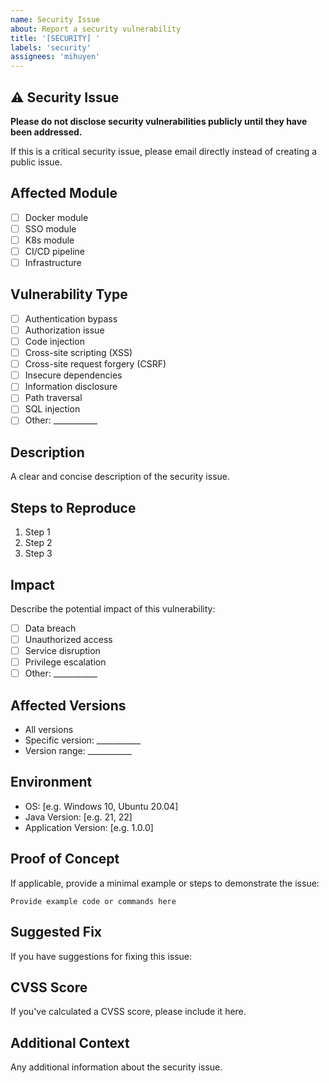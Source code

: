 ```yaml
---
name: Security Issue
about: Report a security vulnerability
title: '[SECURITY] '
labels: 'security'
assignees: 'mihuyen'
---
```


## ⚠️ Security Issue

**Please do not disclose security vulnerabilities publicly until they have been addressed.**

If this is a critical security issue, please email directly instead of creating a public issue.

## Affected Module

- [ ] Docker module
- [ ] SSO module
- [ ] K8s module
- [ ] CI/CD pipeline
- [ ] Infrastructure

## Vulnerability Type

- [ ] Authentication bypass
- [ ] Authorization issue
- [ ] Code injection
- [ ] Cross-site scripting (XSS)
- [ ] Cross-site request forgery (CSRF)
- [ ] Insecure dependencies
- [ ] Information disclosure
- [ ] Path traversal
- [ ] SQL injection
- [ ] Other: ___________

## Description

A clear and concise description of the security issue.

## Steps to Reproduce

1. Step 1
2. Step 2
3. Step 3

## Impact

Describe the potential impact of this vulnerability:
- [ ] Data breach
- [ ] Unauthorized access
- [ ] Service disruption
- [ ] Privilege escalation
- [ ] Other: ___________

## Affected Versions

- All versions
- Specific version: ___________
- Version range: ___________

## Environment

- OS: [e.g. Windows 10, Ubuntu 20.04]
- Java Version: [e.g. 21, 22]
- Application Version: [e.g. 1.0.0]

## Proof of Concept

If applicable, provide a minimal example or steps to demonstrate the issue:

```
Provide example code or commands here
```

## Suggested Fix

If you have suggestions for fixing this issue:

## CVSS Score

If you've calculated a CVSS score, please include it here.

## Additional Context

Any additional information about the security issue.